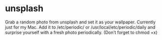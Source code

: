 # unsplash
Grab a random photo from unsplash and set it as your wallpaper. Currently just for my Mac. Add it to /etc/periodic/ or /usr/local/etc/periodic/daily and surprise yourself with a fresh photo periodically. (Don't forget to chmod +x)
